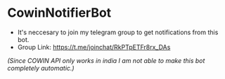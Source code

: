 # CowinNotifierBot

- It's neccesary to join my telegram group to get notifications from this bot. 
- Group Link: https://t.me/joinchat/RkPTpETFr8rx_DAs

_(Since COWIN API only works in india I am not able to make this bot completely automatic.)_
